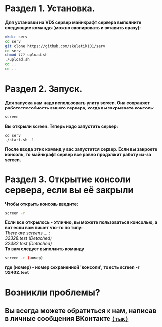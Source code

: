 
<h1>Раздел 1. Установка.</h1>
<b>Для установки на VDS сервер майнкрафт сервера выполните следующие команды (можно скопировать и вставить сразу):</b>

```bash
mkdir serv
cd serv 
git clone https://github.com/skeletik101/serv
cd serv
chmod 777 upload.sh
./upload.sh
cd ..
cd ..


```

<h1>Раздел 2. Запуск.</h1>
<b>Для запуска нам надо использовать улиту screen. Она сохраняет работоспособность вашего сервера, когда вы закрываете консоль:</b>

```bash
screen

```
<b>Вы открыли screen. Теперь надо запустить сервер:</b>

```
cd serv
./start.sh -l
```

<b>После ввода этих команд у вас запустится сервер. Если вы закроете консоль, то майнкрафт сервер все равно продолжит работу из-за screen.</b>



<h1>Раздел 3. Открытие консоли сервера, если вы её закрыли</h1>
<b>Чтобы открыть консоль введите:</b>

```bash
screen -r
```

<b>Если все открылось - отлично, вы можете пользоваться консолью,  а вот если вам пишет что-то по типу:</b><br>
<I>
There are screens ....:<br>
        32328.test  (Detached)<br>
        32482.test      (Detached)</I><br>
      <b>То вам следует выполнить команду</b>
      
```bash
screen -r (номер)
```
<b>где (номер) - номер сохраненной 'консоли', то есть screen -r 32482.test</b>

<h1>Возникли проблемы?</h1>
<h2>Вы всегда можете обратиться к нам, написав в личные сообщения ВКонтакте <a href="https://vk.me/advelsert" rel="nofollow"><code>(тык)</code></a></h2>
